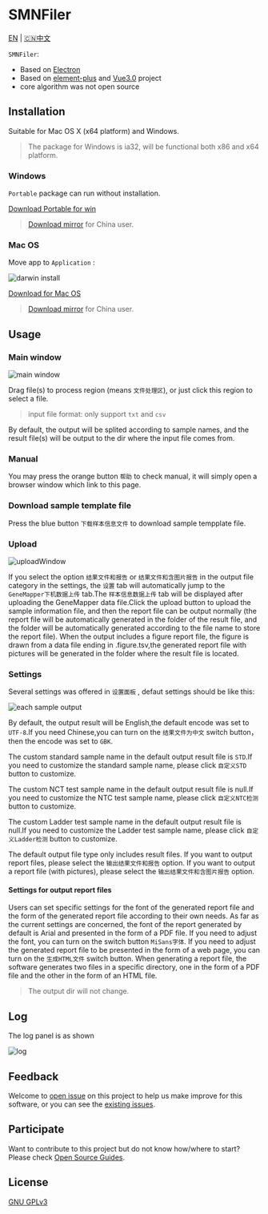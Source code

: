 # SMNFiler

[EN](README.md) | [🇨🇳中文](README.CN.md)

`SMNFiler`:

- Based on [Electron](https://electronjs.org)
- Based on [element-plus](https://github.com/element-plus/element-plus) and [Vue3.0](https://github.com/vuejs/core) project
- core algorithm was not open source

## Installation

Suitable for Mac OS X (x64 platform) and Windows.

> The package for Windows is ia32, will be functional both x86 and x64 platform.

### Windows

`Portable` package can run without installation.

[Download Portable for win](https://github.com/NTLx/SMNFiler/releases/download/v0.6.0/SMNFiler.v0.6.0.Win_Portable.exe)

> [Download mirror](http://cloud.cubicise.com:10081/s/8GRKCowfwqoLji8) for China user.

### Mac OS

Move app to `Application` :

![darwin install](https://cdn.jsdelivr.net/gh/Letmeouted/PicGO/Pic/picture.png)

[Download for Mac OS](https://github.com/NTLx/SMNFiler/releases/download/v0.2.1/SMNFiler.v0.2.1.MacOS.dmg)

> [Download mirror](http://cloud.cubicise.com:10081/s/bxbwwpG6NwkaN76) for China user.

## Usage

### Main window

![main window](https://cdn.jsdelivr.net/gh/Letmeouted/PCPicture/Snipaste_2023-08-15_08-37-34.png)

Drag file(s) to process region (means `文件处理区`), or just click this region to select a file.

> input file format: only support `txt` and `csv`

By default, the output will be splited according to sample names, and the result file(s) will be output to the dir where the input file comes from.

### Manual

You may press the orange button `帮助` to check manual, it will simply open a browser window which link to this page.

### Download sample template file

Press the blue button `下载样本信息文件` to download  sample tempplate file.

### Upload

![uploadWindow](https://cdn.jsdelivr.net/gh/Letmeouted/PCPicture/Snipaste_2023-08-15_10-18-32.png)

If you select the option `结果文件和报告` or `结果文件和含图片报告` in the output file category in the settings, the `设置` tab will automatically jump to the `GeneMapper下机数据上传` tab.The `样本信息数据上传` tab will be displayed after uploading the GeneMapper data file.Click the upload button to upload the sample information file, and then the report file can be output normally (the report file will be automatically generated in the folder of the result file, and the folder will be automatically generated according to the file name to store the report file). When the output includes a figure report file, the figure is drawn from a data file ending in .figure.tsv,the generated report file with pictures will be generated in the folder where the result file is located.

### Settings

Several settings was offered in `设置面板` , defaut settings should be like this:

![each sample output](https://cdn.jsdelivr.net/gh/Letmeouted/PCPicture/Snipaste_2023-08-15_10-17-28.png)


By default, the output result will be English,the default encode was set to `UTF-8`.If you need Chinese,you can turn on the `结果文件为中文` switch button，then the encode was set to `GBK`.

The custom standard sample name in the default output result file is `STD`.If you need to customize the standard sample name, please click `自定义STD` button  to customize.

The custom NCT test sample name in the default output result file is null.If you need to customize the NTC test sample name, please click `自定义NTC检测` button  to customize.

The custom Ladder test sample name in the default output result file is null.If you need to customize the Ladder test sample name, please click `自定义Ladder检测` button  to customize.



The default output file type only includes result files. If you want to output report files, please select the `输出结果文件和报告` option. If you want to output a report file (with pictures), please select the `输出结果文件和含图片报告` option.

#### Settings for output report files

Users can set specific settings for the font of the generated report file and the form of the generated report file according to their own needs. As far as the current settings are concerned, the font of the report generated by default is Arial and presented in the form of a PDF file. If you need to adjust the font, you can turn on the switch button `MiSans字体`. If you need to adjust the generated report file to be presented in the form of a web page, you can turn on the `生成HTML文件` switch button. When generating a report file, the software generates two files in a specific directory, one in the form of a PDF file and the other in the form of an HTML file.

> The output dir will not change.

## Log

The log panel is as shown

![log](https://cdn.jsdelivr.net/gh/Letmeouted/PCPicture/Snipaste_2023-08-15_10-23-20.png)

## Feedback

Welcome to [open issue](https://github.com/NTLx/SMNFiler/issues/new/choose) on this project to help us make improve for this software, or you can see the [existing issues](https://github.com/NTLx/SMNFiler/issues).

## Participate

Want to contribute to this project but do not know how/where to start? Please check [Open Source Guides](https://opensource.guide/).

## License

[GNU GPLv3](LICENSE.md)
